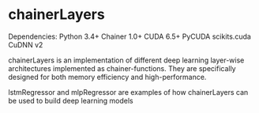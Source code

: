 # chainerLayers

Dependencies:
Python 3.4+
Chainer 1.0+
CUDA 6.5+
PyCUDA
scikits.cuda
CuDNN v2

chainerLayers is an implementation of different deep learning layer-wise architectures implemented as chainer-functions.
They are specifically designed for both memory efficiency and high-performance. 

lstmRegressor and mlpRegressor are examples of how chainerLayers can be used to build deep learning models
